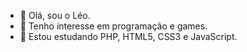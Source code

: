 - 👋 Olá, sou o Léo.
- 👀 Tenho interesse em programação e games.
- 🌱 Estou estudando PHP, HTML5, CSS3 e JavaScript.

<!---
leo-joao/leo-joao is a ✨ special ✨ repository because its `README.md` (this file) appears on your GitHub profile.
You can click the Preview link to take a look at your changes.
--->
